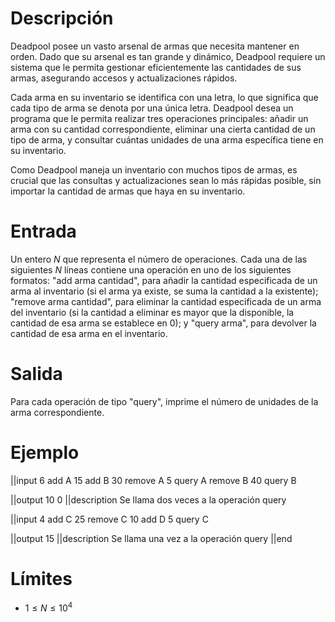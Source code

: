 # Descripción

Deadpool posee un vasto arsenal de armas que necesita mantener en orden. Dado que su arsenal es tan grande y dinámico, Deadpool requiere un sistema que le permita gestionar eficientemente las cantidades de sus armas, asegurando accesos y actualizaciones rápidos.

Cada arma en su inventario se identifica con una letra, lo que significa que cada tipo de arma se denota por una única letra. Deadpool desea un programa que le permita realizar tres operaciones principales: añadir un arma con su cantidad correspondiente, eliminar una cierta cantidad de un tipo de arma, y consultar cuántas unidades de una arma específica tiene en su inventario.

Como Deadpool maneja un inventario con muchos tipos de armas, es crucial que las consultas y actualizaciones sean lo más rápidas posible, sin importar la cantidad de armas que haya en su inventario.
# Entrada

Un entero $N$ que representa el número de operaciones.
Cada una de las siguientes $N$ líneas contiene una operación en uno de los siguientes formatos: "add arma cantidad", para añadir la cantidad especificada de un arma al inventario (si el arma ya existe, se suma la cantidad a la existente); "remove arma cantidad", para eliminar la cantidad especificada de un arma del inventario (si la cantidad a eliminar es mayor que la disponible, la cantidad de esa arma se establece en 0); y "query arma", para devolver la cantidad de esa arma en el inventario.
# Salida

Para cada operación de tipo "query", imprime el número de unidades de la arma correspondiente.

# Ejemplo

||input
6
add A 15
add B 30
remove A 5
query A
remove B 40
query B

||output
10
0
||description
Se llama dos veces
a la operación query

||input
4
add C 25
remove C 10
add D 5
query C

||output
15
||description
Se llama una vez
a la operación query
||end

# Límites

* $1 \leq N \leq 10^4$
